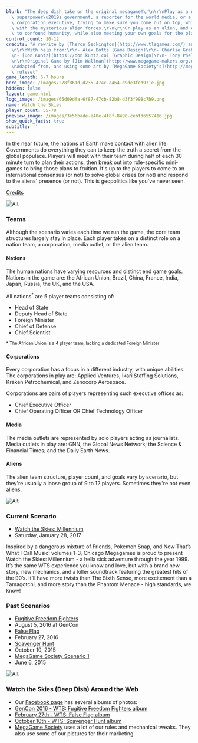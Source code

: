 ```yaml
---
blurb: "The deep dish take on the original megagame!\r\n\r\nPlay as a member of a\
  \ superpower\u2019s government, a reporter for the world media, or a multinational\
  \ corporation executive, trying to make sure you come out on top, while also dealing\
  \ with the mysterious alien forces.\r\n\r\nOr play as an alien, and do your best\
  \ to confound humanity, while also meeting your own goals for the planet earth."
control_count: 10-12
credits: "A rewrite by [Theron Seckington](http://www.tlsgames.com/) and Tim Foley\r\
  \n\r\nWith help from:\r\n- Alex Botts (Game Design)\r\n- Charlie Graham (Game Design)\r\
  \n- [Don Kuntz](https://don.kuntz.co) (Graphic Design)\r\n- Tony Phelps (Game Design)\r\
  \n\r\nOriginal Game by [Jim Wallman](http://www.megagame-makers.org.uk/megagamet-wts.htm)\r\
  \nAdapted from, and using some art by [MegaGame Society's](http://megagamesociety.com/)\
  \ ruleset"
game_length: 6-7 hours
hero_image: /images/278f861d-d235-474c-a464-d9de3fed971e.jpg
hidden: false
layout: game.html
logo_image: /images/65d09dfa-6f87-47cb-82b8-d3f3f998c7b9.png
name: Watch the Skies
player_count: 55-70
preview_image: /images/3e56bade-e40e-4f8f-8490-cebfd6557416.jpg
show_quick_facts: true
subtitle: ''
---
```


In the near future, the nations of Earth make contact with alien life. Governments do everything they can to keep the truth a secret from the global populace. Players will meet with their team during half of each 30 minute turn to plan their actions, then break out into role-specific mini-games to bring those plans to fruition. It's up to the players to come to an international consensus (or not) to solve global crises (or not) and respond to the aliens' presence (or not). This is geopolitics like you've never seen.


[Credits](/about_us/credits/#watch-the-skies)

![Alt](http://i.imgur.com/Ccrb49l.jpg "Watch the Skies at GenCon")

### Teams

Although the scenario varies each time we run the game, the core team structures largely stay in place. Each player takes on a distinct role on a nation team, a corporation, media outlet, or the alien team. 

#### Nations

The human nations have varying resources and distinct end game goals. Nations in the game are: the African Union, Brazil, China, France, India, Japan, Russia, the UK, and the USA.

All nations<sup>*</sup> are 5 player teams consisting of:

* Head of State
* Deputy Head of State
* Foreign Minister
* Chief of Defense
* Chief Scientist

<small>* The African Union is a 4 player team, lacking a dedicated Foreign Minister</small>

#### Corporations

Every corporation has a focus in a different industry, with unique abilities. The corporations in play are: Applied Ventures, Ikari Staffing Solutions, Kraken Petrochemical, and Zenocorp Aerospace. 

Corporations are pairs of players representing such executive offices as:

* Chief Executive Officer
* Chief Operating Officer OR Chief Technology Officer

#### Media

The media outlets are represented by solo players acting as journalists. Media outlets in play are: GNN, the Global News Network; the Science & Financial Times; and the Daily Earth News. 

#### Aliens

The alien team structure, player count, and goals vary by scenario, but they're usually a loose group of 9 to 12 players. Sometimes they're not even aliens.

![Alt](http://imgur.com/H0sKDGg.jpg "The aliens meet with some human representatives (Scavenger Hunt scenario)")

### Current Scenario

* [Watch the Skies: Millennium](/games/watch_the_skies_millennium/)  
 * Saturday, January 28, 2017

Inspired by a dangerous mixture of Friends, Pokemon Snap, and Now That’s What I Call Music! volumes 1-3, Chicago Megagames is proud to present Watch the Skies: Millennium - a hella sick adventure through the year 1999. It’s the same WTS experience you know and love, but with a brand new story, new mechanics, and a killer soundtrack featuring the greatest hits of the 90’s. It’ll have more twists than The Sixth Sense, more excitement than a Tamagotchi, and more story than the Phantom Menace - high standards, we know!

### Past Scenarios

* [Fugitive Freedom Fighters](/games/watch_the_skies_fugitive_freedom_fighters/)
 * August 5, 2016 at GenCon
* [False Flag](/games/watch_the_skies_false_flag/) 
 * February 27, 2016
* [Scavenger Hunt](/games/watch_the_skies_scavenger_hunt/)
 * October 10, 2015
* [MegaGame Society Scenario 1](http://megagamesociety.com/)
 * June 6, 2015

![Alt](/images/54eb75eb-8023-48ab-abe3-66f3aa14e321.jpg "Secretary General of the UN Jeff reads a briefing before the game")

### Watch the Skies (Deep Dish) Around the Web

* Our [Facebook page](https://www.facebook.com/chicagomegagames/) has several albums of photos:
 * [GenCon 2016 - WTS: Fugitive Freedom Fighters album](https://www.facebook.com/pg/chicagomegagames/photos/?tab=album&album_id=1707196982937075)
 * [February 27th - WTS: False Flag album](https://www.facebook.com/pg/chicagomegagames/photos/?tab=album&album_id=1581556842167757)
 * [October 10th - WTS: Scavenger Hunt album](https://www.facebook.com/media/set/?set=a.1526348394355269.1073741831.1428407527482690&type=1&l=3f1866e4fe)
* [MegaGame Society](http://megagamesociety.com/) uses a lot of our rules and mechanical tweaks. They also use some of our pictures for their marketing.